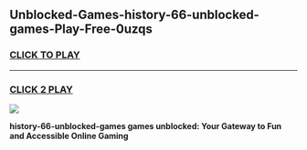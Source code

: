 
## Unblocked-Games-history-66-unblocked-games-Play-Free-0uzqs
<h3>
<a href="https://premium76.site?title=history-66-unblocked-games&ref=23A">CLICK TO PLAY</a></h3>
<hr>

<h3>
<a href="https://premium76.site?title=history-66-unblocked-games&ref=23A">CLICK 2 PLAY</a>
  
</h3>

<a href="https://premium76.site?title=history-66-unblocked-games&ref=23A"><img src="https://clearcache.store/games.png"></a>


**history-66-unblocked-games games unblocked: Your Gateway to Fun and Accessible Online Gaming**
